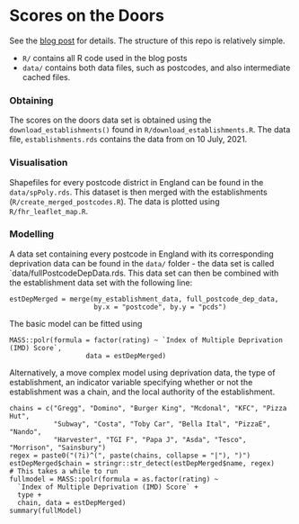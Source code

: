 # Scores on the Doors

See the [blog post](https://jumpingrivers.com/blog/food-hygiene-ratings-uk-deprivation/)
for details. The structure of this repo is relatively simple.

 * `R/` contains all R code used in the blog posts
 * `data/` contains both data files, such as postcodes, and also intermediate cached files.

### Obtaining

The scores on the doors data set is obtained using the `download_establishments()` found in `R/download_establishments.R`. The data file, `establishments.rds` contains the 
data from on 10 July, 2021.

### Visualisation

Shapefiles for every postcode district in England can be found in the `data/spPoly.rds`. 
This dataset is then merged with the establishments (`R/create_merged_postcodes.R`).
The data is plotted using `R/fhr_leaflet_map.R`.

### Modelling

A data set containing every postcode in England with its corresponding deprivation data can be found in the `data/` folder - the data set is called `data/fullPostcodeDepData.rds.
This data set can then be combined with the establishment data set with the following line:

```
estDepMerged = merge(my_establishment_data, full_postcode_dep_data,
                     by.x = "postcode", by.y = "pcds")
```

The basic model can be fitted using

```
MASS::polr(formula = factor(rating) ~ `Index of Multiple Deprivation (IMD) Score`,
                   data = estDepMerged)
```        

Alternatively, a move complex model using deprivation data, the type of establishment, an indicator variable specifying whether or not the establishment was a chain, and the local authority of the establishment. 

```
chains = c("Gregg", "Domino", "Burger King", "Mcdonal", "KFC", "Pizza Hut", 
           "Subway", "Costa", "Toby Car", "Bella Ital", "PizzaE", "Nando", 
           "Harvester", "TGI F", "Papa J", "Asda", "Tesco", "Morrison", "Sainsbury")
regex = paste0("(?i)^(", paste(chains, collapse = "|"), ")")
estDepMerged$chain = stringr::str_detect(estDepMerged$name, regex)
# This takes a while to run
fullmodel = MASS::polr(formula = as.factor(rating) ~ 
  `Index of Multiple Deprivation (IMD) Score` + 
  type + 
  chain, data = estDepMerged)
summary(fullModel)
```
